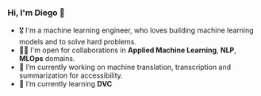 ### Hi, I'm Diego 👋

- 🎖 I'm a machine learning engineer, who loves building machine learning models and to solve hard problems.
- 🤝🏻 I'm open for collaborations in **Applied Machine Learning**, **NLP**, **MLOps** domains.
- 🔭 I’m currently working on machine translation, transcription and summarization for accessibility.  
- 🌱 I’m currently learning **DVC**

